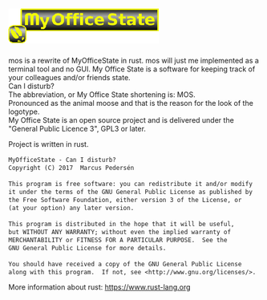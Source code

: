 ![mos](img/MyOfficeState_300X69.gif)  
====================================

mos is a rewrite of MyOfficeState in rust.
mos will just me implemented as a terminal tool and no GUI.
My Office State is a software for keeping track of your colleagues and/or friends state.   
Can I disturb?   
The abbreviation, or My Office State shortening is: MOS.   
Pronounced as the animal moose and that is the reason for the look of the logotype.   
My Office State is an open source project and is delivered under the "General Public Licence 3", GPL3 or later.   
   
Project is written in rust.   
   
    MyOfficeState - Can I disturb?
    Copyright (C) 2017  Marcus Pedersén

    This program is free software: you can redistribute it and/or modify
    it under the terms of the GNU General Public License as published by
    the Free Software Foundation, either version 3 of the License, or
    (at your option) any later version.

    This program is distributed in the hope that it will be useful,
    but WITHOUT ANY WARRANTY; without even the implied warranty of
    MERCHANTABILITY or FITNESS FOR A PARTICULAR PURPOSE.  See the
    GNU General Public License for more details.

    You should have received a copy of the GNU General Public License
    along with this program.  If not, see <http://www.gnu.org/licenses/>.
   
More information about rust: https://www.rust-lang.org


